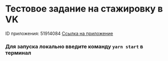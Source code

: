 # Тестовое задание на стажировку в VK

ID приложения: 51914084
[Ссылка на приложение](https://vk.com/app51914084)

### Для запуска локально введите команду `yarn start` в терминал
